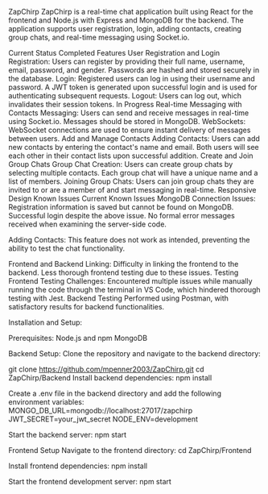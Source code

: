 ZapChirp
ZapChirp is a real-time chat application built using React for the frontend and Node.js with Express and MongoDB for the backend. The application supports user registration, login, adding contacts, creating group chats, and real-time messaging using Socket.io.

Current Status
Completed Features
    User Registration and Login
    Registration: Users can register by providing their full name, username, email, password, and gender. Passwords are hashed and stored securely in the database.
    Login: Registered users can log in using their username and password. A JWT token is generated upon successful login and is used for authenticating subsequent requests.
    Logout: Users can log out, which invalidates their session tokens.
In Progress
    Real-time Messaging with Contacts
    Messaging: Users can send and receive messages in real-time using Socket.io. Messages should be stored in MongoDB.
    WebSockets: WebSocket connections are used to ensure instant delivery of messages between users.
    Add and Manage Contacts
    Adding Contacts: Users can add new contacts by entering the contact's name and email. Both users will see each other in their contact lists upon successful addition.
    Create and Join Group Chats
    Group Chat Creation: Users can create group chats by selecting multiple contacts. Each group chat will have a unique name and a list of members.
    Joining Group Chats: Users can join group chats they are invited to or are a member of and start messaging in real-time.
    Responsive Design
Known Issues
    Current Known Issues
    MongoDB Connection Issues:
        Registration information is saved but cannot be found on MongoDB.
        Successful login despite the above issue.
        No formal error messages received when examining the server-side code.

Adding Contacts:
    This feature does not work as intended, preventing the ability to test the chat functionality.

Frontend and Backend Linking:
    Difficulty in linking the frontend to the backend.
    Less thorough frontend testing due to these issues.
Testing
Frontend Testing
    Challenges: Encountered multiple issues while manually running the code through the terminal in VS Code, which hindered thorough testing with Jest.
Backend Testing
    Performed using Postman, with satisfactory results for backend functionalities.

Installation and Setup:

Prerequisites:
Node.js and npm
MongoDB

Backend Setup:
Clone the repository and navigate to the backend directory:


git clone https://github.com/mpenner2003/ZapChirp.git
cd ZapChirp/Backend
Install backend dependencies:
npm install

Create a .env file in the backend directory and add the following environment variables:
MONGO_DB_URL=mongodb://localhost:27017/zapchirp
JWT_SECRET=your_jwt_secret
NODE_ENV=development

Start the backend server:
npm start

Frontend Setup
Navigate to the frontend directory:
cd ZapChirp/Frontend

Install frontend dependencies:
npm install

Start the frontend development server:
npm start
